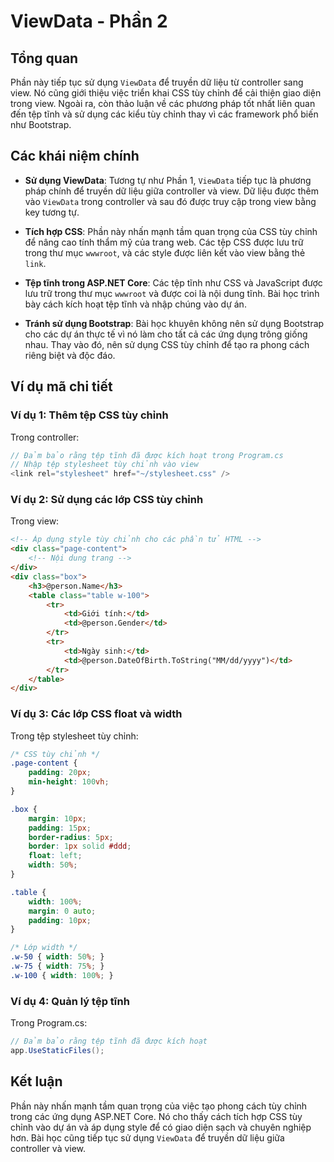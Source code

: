 
# ViewData - Phần 2

## Tổng quan
Phần này tiếp tục sử dụng `ViewData` để truyền dữ liệu từ controller sang view. Nó cũng giới thiệu việc triển khai CSS tùy chỉnh để cải thiện giao diện trong view. Ngoài ra, còn thảo luận về các phương pháp tốt nhất liên quan đến tệp tĩnh và sử dụng các kiểu tùy chỉnh thay vì các framework phổ biến như Bootstrap.

## Các khái niệm chính

- **Sử dụng ViewData**: Tương tự như Phần 1, `ViewData` tiếp tục là phương pháp chính để truyền dữ liệu giữa controller và view. Dữ liệu được thêm vào `ViewData` trong controller và sau đó được truy cập trong view bằng key tương tự.

- **Tích hợp CSS**: Phần này nhấn mạnh tầm quan trọng của CSS tùy chỉnh để nâng cao tính thẩm mỹ của trang web. Các tệp CSS được lưu trữ trong thư mục `wwwroot`, và các style được liên kết vào view bằng thẻ `link`.

- **Tệp tĩnh trong ASP.NET Core**: Các tệp tĩnh như CSS và JavaScript được lưu trữ trong thư mục `wwwroot` và được coi là nội dung tĩnh. Bài học trình bày cách kích hoạt tệp tĩnh và nhập chúng vào dự án.

- **Tránh sử dụng Bootstrap**: Bài học khuyên không nên sử dụng Bootstrap cho các dự án thực tế vì nó làm cho tất cả các ứng dụng trông giống nhau. Thay vào đó, nên sử dụng CSS tùy chỉnh để tạo ra phong cách riêng biệt và độc đáo.

## Ví dụ mã chi tiết

### Ví dụ 1: Thêm tệp CSS tùy chỉnh

Trong controller:
```csharp
// Đảm bảo rằng tệp tĩnh đã được kích hoạt trong Program.cs
// Nhập tệp stylesheet tùy chỉnh vào view
<link rel="stylesheet" href="~/stylesheet.css" />
```

### Ví dụ 2: Sử dụng các lớp CSS tùy chỉnh

Trong view:
```html
<!-- Áp dụng style tùy chỉnh cho các phần tử HTML -->
<div class="page-content">
    <!-- Nội dung trang -->
</div>
<div class="box">
    <h3>@person.Name</h3>
    <table class="table w-100">
        <tr>
            <td>Giới tính:</td>
            <td>@person.Gender</td>
        </tr>
        <tr>
            <td>Ngày sinh:</td>
            <td>@person.DateOfBirth.ToString("MM/dd/yyyy")</td>
        </tr>
    </table>
</div>
```

### Ví dụ 3: Các lớp CSS float và width

Trong tệp stylesheet tùy chỉnh:
```css
/* CSS tùy chỉnh */
.page-content {
    padding: 20px;
    min-height: 100vh;
}

.box {
    margin: 10px;
    padding: 15px;
    border-radius: 5px;
    border: 1px solid #ddd;
    float: left;
    width: 50%;
}

.table {
    width: 100%;
    margin: 0 auto;
    padding: 10px;
}

/* Lớp width */
.w-50 { width: 50%; }
.w-75 { width: 75%; }
.w-100 { width: 100%; }
```

### Ví dụ 4: Quản lý tệp tĩnh

Trong Program.cs:
```csharp
// Đảm bảo rằng tệp tĩnh đã được kích hoạt
app.UseStaticFiles();
```

## Kết luận
Phần này nhấn mạnh tầm quan trọng của việc tạo phong cách tùy chỉnh trong các ứng dụng ASP.NET Core. Nó cho thấy cách tích hợp CSS tùy chỉnh vào dự án và áp dụng style để có giao diện sạch và chuyên nghiệp hơn. Bài học cũng tiếp tục sử dụng `ViewData` để truyền dữ liệu giữa controller và view.
